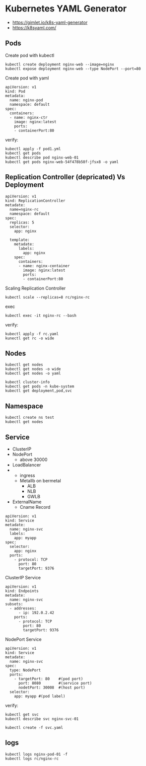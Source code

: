 # Kubernetes YAML Generator 
- https://gimlet.io/k8s-yaml-generator
- https://k8syaml.com/

## Pods
Create pod with kubectl
```
kubectl create deployment nginx-web --image=nginx
kubectl expose deployment nginx-web --type NodePort --port=80
```
Create pod with yaml 
```
apiVersion: v1
kind: Pod
metadata:
  name: nginx-pod
  namespace: default
spec:
  containers:
  - name: nginx-ctr
    image: nginx:latest
    ports:
    - containerPort:80
```
verify:
```
kubectl apply -f pod1.yml
kubectl get pods
kubectl describe pod nginx-web-01
kubectl get pods nginx-web-54f478b58f-jfsx8 -o yaml
```
## Replication Controller (depricated)  Vs Deployment
```
apiVersion: v1
kind: ReplicationController
metadate:
  name=nginx-rc
  namespace: default
spec:
  replicas: 5
  selector:
    app: nginx

  template:
    metadate:
      labels:
        app: nginx
    spec:
      containers:
      - name: nginx-container
        image: nginx:latest
        ports:
        - containerPort:80
```
Scaling Replication Controller
```
kubectl scale --replicas=8 rc/nginx-rc

```
exec 
```
kubectl exec -it nginx-rc --bash
```
verify:
```
kubectl apply -f rc.yaml
kunectl get rc -o wide
```

##  Nodes
```
kubectl get nodes
kubectl get nodes -o wide
kubectl get nodes -o yaml

kubectl cluster-info
kubectl get pods -n kube-system
kubectl get deployment,pod,svc
```
## Namespace
```
kubectl create ns test
kubectl get nodes
```
## Service
* ClusterIP
* NodePort
    - above 30000
* LoadBalancer
*   - ingress
    - Metallb on bermetal
       + ALB
       + NLB
       + GWLB 
* ExternalName
    - Cname Record
```
apiVersion: v1
kind: Service
metadate:
  name: nginx-svc
  labels:
    app: myapp
spec:
  selector:
    app: nginx
  ports:
    - protocol: TCP
      port: 80
      targetPort: 9376 
```
ClusterIP Service
```
apiVersion: v1
kind: Endpoints
metadate:
  name: nginx-svc
subsets:
  - addresses:
      - ip: 192.0.2.42
    ports:
      - protocol: TCP
        port: 80
        targetPort: 9376
```
NodePort Service
```
apiVersion: v1
kind: Service
metadate:
  name: nginx-svc
spec:
  type: NodePort
  ports:
    - targetPort: 80    #(pod port)
      port: 8080        #(service port)
      nodetPort: 30008  #(host port)
  selector:
    app: myapp #(pod label)
```


verify:
```
kubectl get svc
kubectl describe svc nginx-svc-01
```
```
kubectl create -f svc.yaml
```


## logs
```
kubectl logs nginx-pod-01 -f
kubectl logs rc/nginx-rc

```
